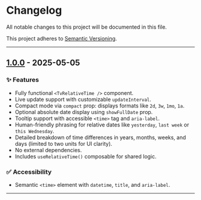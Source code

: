 # Changelog

All notable changes to this project will be documented in this file.

This project adheres to [Semantic Versioning](https://semver.org).

---

## [1.0.0] - 2025-05-05

### ✨ Features
- Fully functional `<TvRelativeTime />` component.
- Live update support with customizable `updateInterval`.
- Compact mode via `compact` prop: displays formats like `2d`, `3w`, `1mo`, `1a`.
- Optional absolute date display using `showFullDate` prop.
- Tooltip support with accessible `<time>` tag and `aria-label`.
- Human-friendly phrasing for relative dates like `yesterday`, `last week` or `this Wednesday`.
- Detailed breakdown of time differences in years, months, weeks, and days (limited to two units for UI clarity).
- No external dependencies.
- Includes `useRelativeTime()` composable for shared logic.

### ✅ Accessibility
- Semantic `<time>` element with `datetime`, `title`, and `aria-label`.

---

[1.0.0]: https://github.com/TODOvue/todovue-relative-time/pull/1/files
